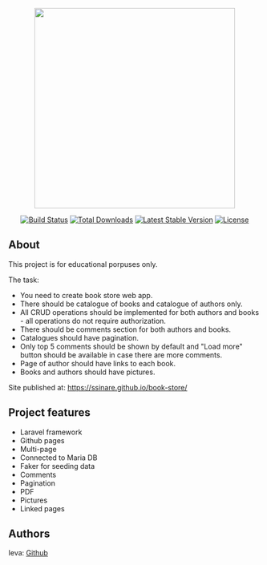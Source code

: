 <p align="center"><a href="https://laravel.com" target="_blank"><img src="https://raw.githubusercontent.com/laravel/art/master/logo-lockup/5%20SVG/2%20CMYK/1%20Full%20Color/laravel-logolockup-cmyk-red.svg" width="400"></a></p>

<p align="center">
<a href="https://travis-ci.org/laravel/framework"><img src="https://travis-ci.org/laravel/framework.svg" alt="Build Status"></a>
<a href="https://packagist.org/packages/laravel/framework"><img src="https://img.shields.io/packagist/dt/laravel/framework" alt="Total Downloads"></a>
<a href="https://packagist.org/packages/laravel/framework"><img src="https://img.shields.io/packagist/v/laravel/framework" alt="Latest Stable Version"></a>
<a href="https://packagist.org/packages/laravel/framework"><img src="https://img.shields.io/packagist/l/laravel/framework" alt="License"></a>
</p>

## About

This project is for educational porpuses only.

The task:
- You need to create book store web app.
- There should be catalogue of books and catalogue of authors only.
- All CRUD operations should be implemented for both authors and books - all operations do not require authorization.
- There should be comments section for both authors and books.
- Catalogues should have pagination.
- Only top 5 comments should be shown by default and "Load more" button should be available in case there are more comments.
- Page of author should have links to each book.
- Books and authors should have pictures.

Site published at:
https://ssinare.github.io/book-store/

## Project features

- Laravel framework
- Github pages
- Multi-page
- Connected to Maria DB
- Faker for seeding data
- Comments
- Pagination
- PDF
- Pictures
- Linked pages

## Authors

Ieva: [Github](https://github.com/ssinare)

